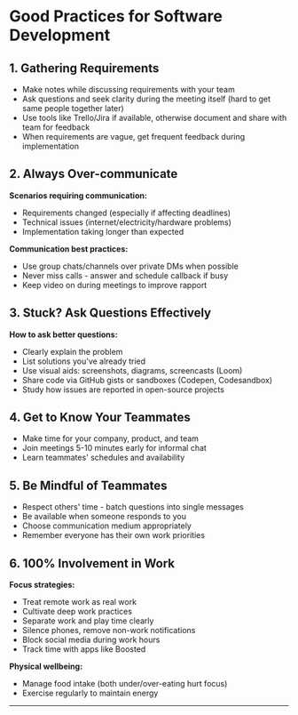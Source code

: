 # Good Practices for Software Development

## 1. Gathering Requirements

- Make notes while discussing requirements with your team
- Ask questions and seek clarity during the meeting itself (hard to get same people together later)
- Use tools like Trello/Jira if available, otherwise document and share with team for feedback
- When requirements are vague, get frequent feedback during implementation

## 2. Always Over-communicate

**Scenarios requiring communication:**
- Requirements changed (especially if affecting deadlines)
- Technical issues (internet/electricity/hardware problems)
- Implementation taking longer than expected

**Communication best practices:**
- Use group chats/channels over private DMs when possible
- Never miss calls - answer and schedule callback if busy
- Keep video on during meetings to improve rapport

## 3. Stuck? Ask Questions Effectively

**How to ask better questions:**
- Clearly explain the problem
- List solutions you've already tried
- Use visual aids: screenshots, diagrams, screencasts (Loom)
- Share code via GitHub gists or sandboxes (Codepen, Codesandbox)
- Study how issues are reported in open-source projects

## 4. Get to Know Your Teammates

- Make time for your company, product, and team
- Join meetings 5-10 minutes early for informal chat
- Learn teammates' schedules and availability

## 5. Be Mindful of Teammates

- Respect others' time - batch questions into single messages
- Be available when someone responds to you
- Choose communication medium appropriately
- Remember everyone has their own work priorities

## 6. 100% Involvement in Work

**Focus strategies:**
- Treat remote work as real work
- Cultivate deep work practices 
- Separate work and play time clearly
- Silence phones, remove non-work notifications
- Block social media during work hours 
- Track time with apps like Boosted

**Physical wellbeing:**
- Manage food intake (both under/over-eating hurt focus)
- Exercise regularly to maintain energy

---

